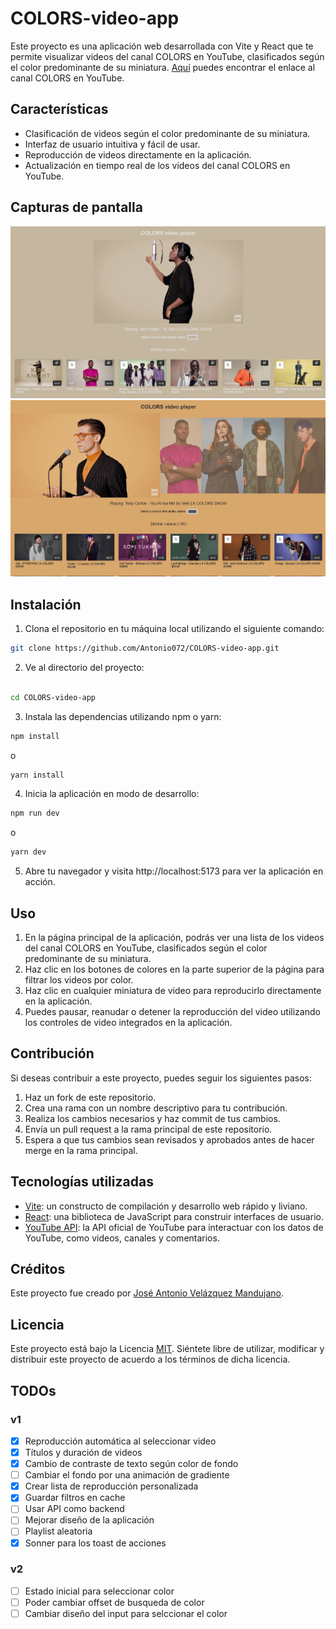 # COLORS-video-app

Este proyecto es una aplicación web desarrollada con Vite y React que te permite visualizar videos del canal COLORS en YouTube, clasificados según el color predominante de su miniatura. [Aquí](https://www.youtube.com/channel/UC2Qw1dzXDBAZPwS7zm37g8g) puedes encontrar el enlace al canal COLORS en YouTube.

## Características

- Clasificación de videos según el color predominante de su miniatura.
- Interfaz de usuario intuitiva y fácil de usar.
- Reproducción de videos directamente en la aplicación.
- Actualización en tiempo real de los videos del canal COLORS en YouTube.

## Capturas de pantalla

![Captura de pantalla 1](docs/imgs/screenshoot_01.JPG)
![Captura de pantalla 2](docs/imgs/screenshoot_02.JPG)

## Instalación

1. Clona el repositorio en tu máquina local utilizando el siguiente comando:

```bash
git clone https://github.com/Antonio072/COLORS-video-app.git
```

2. Ve al directorio del proyecto:

```bash

cd COLORS-video-app
```

3. Instala las dependencias utilizando npm o yarn:

```bash
npm install
```
o

```bash
yarn install
```

4. Inicia la aplicación en modo de desarrollo:

```bash
npm run dev
```
o

```bash
yarn dev
```
5. Abre tu navegador y visita http://localhost:5173 para ver la aplicación en acción.

## Uso

1. En la página principal de la aplicación, podrás ver una lista de los videos del canal COLORS en YouTube, clasificados según el color predominante de su miniatura.
2. Haz clic en los botones de colores en la parte superior de la página para filtrar los videos por color.
3. Haz clic en cualquier miniatura de video para reproducirlo directamente en la aplicación.
4. Puedes pausar, reanudar o detener la reproducción del video utilizando los controles de video integrados en la aplicación.

## Contribución

Si deseas contribuir a este proyecto, puedes seguir los siguientes pasos:

1. Haz un fork de este repositorio.
2. Crea una rama con un nombre descriptivo para tu contribución.
3. Realiza los cambios necesarios y haz commit de tus cambios.
4. Envía un pull request a la rama principal de este repositorio.
5. Espera a que tus cambios sean revisados y aprobados antes de hacer merge en la rama principal.

## Tecnologías utilizadas

- [Vite](https://vitejs.dev/): un constructo de compilación y desarrollo web rápido y liviano.
- [React](https://reactjs.org/): una biblioteca de JavaScript para construir interfaces de usuario.
- [YouTube API](https://developers.google.com/youtube): la API oficial de YouTube para interactuar con los datos de YouTube, como videos, canales y comentarios.

## Créditos

Este proyecto fue creado por [José Antonio Velázquez Mandujano](https://github.com/antonio072).

## Licencia

Este proyecto está bajo la Licencia [MIT](LICENSE). Siéntete libre de utilizar, modificar y distribuir este proyecto de acuerdo a los términos de dicha licencia.

## TODOs

### v1
- [x] Reproducción automática al seleccionar video
- [x] Títulos y duración de videos
- [x] Cambio de contraste de texto según color de fondo
- [ ] Cambiar el fondo por una animación de gradiente
- [x] Crear lista de reproducción personalizada
- [x] Guardar filtros en cache
- [ ] Usar API como backend
- [ ] Mejorar diseño de la aplicación
- [ ] Playlist aleatoria
- [x] Sonner para los toast de acciones

### v2
- [ ] Estado inicial para seleccionar color
- [ ] Poder cambiar offset de busqueda de color
- [ ] Cambiar diseño del input para selccionar el color